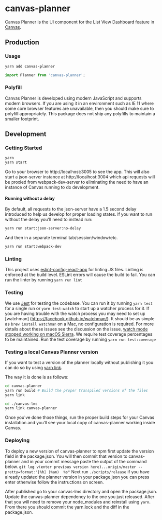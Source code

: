 canvas-planner
==================

Canvas Planner is the UI component for the List View Dashboard feature in [Canvas](https://github.com/instructure/canvas-lms).

## Production

### Usage

```bash
yarn add canvas-planner
```

```js
import Planner from 'canvas-planner';
```

### Polyfill

Canvas Planner is developed using modern JavaScript and supports modern browsers.
If you are using it in an environment such as IE 11 where some core browser features
are unavailable, then you should make sure to polyfill appropriately.  This package
does not ship any polyfills to maintain a smaller footprint.


## Development

### Getting Started

```bash
yarn
yarn start
```

Go to your browser to http://localhost:3005 to see the app.  This will
also start a json-server instance at http://localhost:3004 which api requests
will be proxied from webpack-dev-server to eliminating the need to have an
instance of Canvas running to do development.

#### Running without a delay

By default, all requests to the json-server have a 1.5 second delay introduced
to help us develop for proper loading states.  If you want to run without the
delay you'll need to instead run:

```bash
yarn run start:json-server:no-delay
```

And then in a separate terminal tab/session/window/etc.

```bash
yarn run start:webpack-dev
```

### Linting

This project uses [eslint-config-react-app](https://github.com/facebookincubator/create-react-app/tree/master/packages/eslint-config-react-app)
for linting JS files.  Linting is enforced at the build level.  ESLint errors will cause the build to fail.
You can run the linter by running `yarn run lint`

### Testing

We use [Jest](http://facebook.github.io/jest/) for testing the codebase.  You can run it
by running `yarn test` for a single run or `yarn test:watch` to start up a watcher process for it.
If you are having trouble with the watch process you may need to set up [watchman] (https://facebook.github.io/watchman/).
It should be as simple as `brew install watchman` on a Mac, no configuration is required.  For more details about these
issues see the discussion on the issue, [watch mode stopped working on macOS Sierra](https://github.com/facebook/jest/issues/1767).
We require test coverage percentages to be maintained.  Run the test coverage by running `yarn run test:coverage`

### Testing a local Canvas Planner version

If you want to test a version of the planner locally without publishing it you can
do so by using [yarn link](https://yarnpkg.com/en/docs/cli/link).

The way it is done is as follows:

```bash
cd canvas-planner
yarn run build # Build the proper transpiled versions of the files
yarn link

cd ./canvas-lms
yarn link canvas-planner
```

Once you've done those things, run the proper build steps for your Canvas
installation and you'll see your local copy of canvas-planner working inside
Canvas.

### Deploying

To deploy a new version of canvas-planner to npm first update the version field in the package.json.
You will then commit that version to canvas-planner and in your commit message paste the output
of the command below.
`git log v(enter previous version here)...origin/master --pretty=format:"[%h] (%an)  %s"`
Next run `./scripts/release` if you have already updated the planner version in your package.json
you can press enter otherwise follow the instructions on screen.

After published go to your canvas-lms directory and open the package.json.  Update the canvas-planner
dependency to the one you just released.  After that you will need to remove your node_modules and reinstall
using `yarn`.  From there you should commit the yarn.lock and the diff in the package.json.
